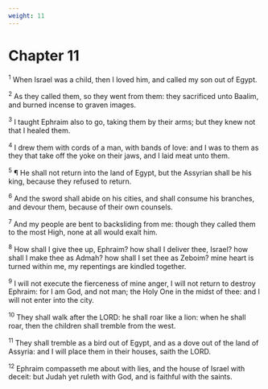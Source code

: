 ```yaml
---
weight: 11
---
```


# Chapter 11

<sup>1</sup> When Israel was a child, then I loved him, and called my son out of Egypt. 

<sup>2</sup> As they called them, so they went from them: they sacrificed unto Baalim, and burned incense to graven images. 

<sup>3</sup> I taught Ephraim also to go, taking them by their arms; but they knew not that I healed them. 

<sup>4</sup> I drew them with cords of a man, with bands of love: and I was to them as they that take off the yoke on their jaws, and I laid meat unto them. 

<sup>5</sup> ¶ He shall not return into the land of Egypt, but the Assyrian shall be his king, because they refused to return. 

<sup>6</sup> And the sword shall abide on his cities, and shall consume his branches, and devour them, because of their own counsels. 

<sup>7</sup> And my people are bent to backsliding from me: though they called them to the most High, none at all would exalt him. 

<sup>8</sup> How shall I give thee up, Ephraim? how shall I deliver thee, Israel? how shall I make thee as Admah? how shall I set thee as Zeboim? mine heart is turned within me, my repentings are kindled together. 

<sup>9</sup> I will not execute the fierceness of mine anger, I will not return to destroy Ephraim: for I am God, and not man; the Holy One in the midst of thee: and I will not enter into the city. 

<sup>10</sup> They shall walk after the LORD: he shall roar like a lion: when he shall roar, then the children shall tremble from the west. 

<sup>11</sup> They shall tremble as a bird out of Egypt, and as a dove out of the land of Assyria: and I will place them in their houses, saith the LORD. 

<sup>12</sup> Ephraim compasseth me about with lies, and the house of Israel with deceit: but Judah yet ruleth with God, and is faithful with the saints. 


